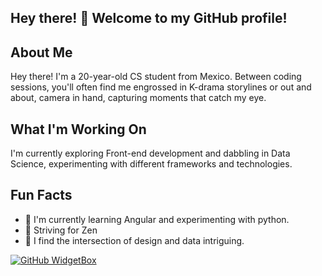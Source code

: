 ## Hey there! 👋  Welcome to my GitHub profile! 

## About Me
Hey there! I'm a 20-year-old CS student from Mexico. 
Between coding sessions, you'll often find me engrossed in K-drama storylines or out and about, camera in hand, capturing moments that catch my eye.

## What I'm Working On

I'm currently exploring Front-end development and dabbling in Data Science, experimenting with different frameworks and technologies.

## Fun Facts

- 🌱 I'm currently learning Angular and experimenting with python.
- 🌟 Striving for Zen 
- 🎨 I find the intersection of design and data intriguing.


[![GitHub WidgetBox](https://github-widgetbox.vercel.app/api/profile?username=Apricato&data=repositories,stars,commits)](https://github.com/Apricato/github-widgetbox)

